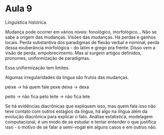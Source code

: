 Aula 9
======

Linguística histórica.

Mudança pode ocorrer em vários níveis: fonológico, morfológico...
Não se sabe a origem das mudanças.
Visões das mudanças.
Há perdas e ganhos locais.
Perda substantiva dos paradigmas de flexão verbal e nominal, perda dessa exuberância morfológica - do latim e grego pra frente. Disso vem a visão de perda, empobrecimento. Mas aí surgem artigos definidos, pronomes, uniformização de paradigmas.

Essa uniformização tem limites.

Algumas irregularidades da língua são frutos das mudanças.

peixe -> há quem fale pexe
deixa -> dexa

peito -> não fica peto
leite -> não fica lete

Se há evidências diacrônicas que expliquem isso, mas quem fala isso não teve contato com outros estágios da língua, há algo na língua além da evolução diacrônica para explicar o fato. Análise estatistica, modelagem computacional, é um modo de se estudar e tentar entender o que justifica isso - o motivo de se falar a semi-vogal em alguns casos e em outros não.